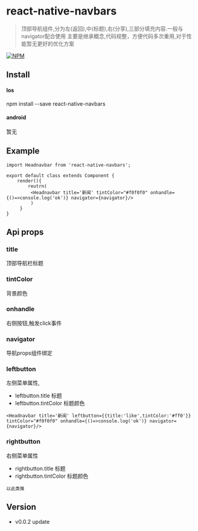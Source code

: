 # react-native-navbars

> 顶部导航组件,分为左(返回),中(标题),右(分享),三部分填充内容.一般与navigator配合使用
> 主要是继承概念,代码规整，方便代码多次重用,对于性能暂无更好的优化方案

[![NPM](https://nodei.co/npm/react-native-navbars.png)](https://nodei.co/npm/react-native-navbars/)

## Install
#### Ios
npm install --save react-native-navbars
#### android
暂无

## Example

```
import Headnavbar from 'react-native-navbars';

export default class extends Component {
    render(){
        reutrn(
         <Headnavbar title='新闻' tintColor="#f0f0f0" onhandle={()=>console.log('ok')} navigator={navigator}/>
         )
     }
}
```

## Api props

### title
顶部导航栏标题

### tintColor
背景颜色

### onhandle
右侧按钮,触发click事件

### navigator
导航props组件绑定

### leftbutton
左侧菜单属性,
- leftbutton.title 标题
- leftbutton.tintColor 标题颜色

```
<Headnavbar title='新闻' leftbutton={{title:'like',tintColor:'#ff0'}} tintColor="#f0f0f0" onhandle={()=>console.log('ok')} navigator={navigator}/>
```

### rightbutton
右侧菜单属性
- rightbutton.title 标题
- rightbutton.tintColor 标题颜色
```
以此类推
```

## Version

- v0.0.2 update
